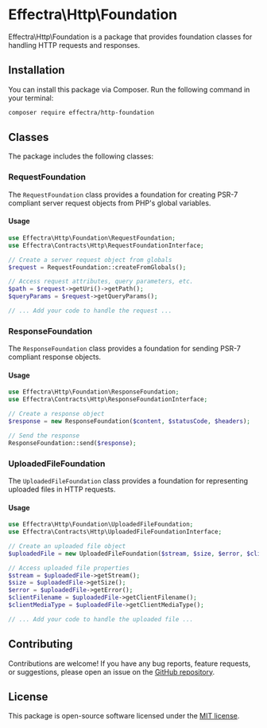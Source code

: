 # Effectra\Http\Foundation

Effectra\Http\Foundation is a package that provides foundation classes for handling HTTP requests and responses.

## Installation

You can install this package via Composer. Run the following command in your terminal:

```bash
composer require effectra/http-foundation
```

## Classes

The package includes the following classes:

### RequestFoundation

The `RequestFoundation` class provides a foundation for creating PSR-7 compliant server request objects from PHP's global variables.

#### Usage

```php
use Effectra\Http\Foundation\RequestFoundation;
use Effectra\Contracts\Http\RequestFoundationInterface;

// Create a server request object from globals
$request = RequestFoundation::createFromGlobals();

// Access request attributes, query parameters, etc.
$path = $request->getUri()->getPath();
$queryParams = $request->getQueryParams();

// ... Add your code to handle the request ...
```

### ResponseFoundation

The `ResponseFoundation` class provides a foundation for sending PSR-7 compliant response objects.

#### Usage

```php
use Effectra\Http\Foundation\ResponseFoundation;
use Effectra\Contracts\Http\ResponseFoundationInterface;

// Create a response object
$response = new ResponseFoundation($content, $statusCode, $headers);

// Send the response
ResponseFoundation::send($response);
```

### UploadedFileFoundation

The `UploadedFileFoundation` class provides a foundation for representing uploaded files in HTTP requests.

#### Usage

```php
use Effectra\Http\Foundation\UploadedFileFoundation;
use Effectra\Contracts\Http\UploadedFileFoundationInterface;

// Create an uploaded file object
$uploadedFile = new UploadedFileFoundation($stream, $size, $error, $clientFilename, $clientMediaType);

// Access uploaded file properties
$stream = $uploadedFile->getStream();
$size = $uploadedFile->getSize();
$error = $uploadedFile->getError();
$clientFilename = $uploadedFile->getClientFilename();
$clientMediaType = $uploadedFile->getClientMediaType();

// ... Add your code to handle the uploaded file ...
```

## Contributing

Contributions are welcome! If you have any bug reports, feature requests, or suggestions, please open an issue on the [GitHub repository](https://github.com/effectra/http-foundation).

## License

This package is open-source software licensed under the [MIT license](https://opensource.org/licenses/MIT).
